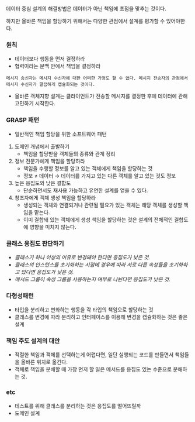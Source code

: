 데이터 중심 설계의 해결방법은 데이터가 아닌 책임에 초점을 맞추는 것이다.

하지만 올바른 책임을 할당하기 위해서는 다양한 관점에서 설계를 평가할 수 있어야한다.

### 원칙

- 데이터보다 행동을 먼저 결정하라
- 협력이라는 문맥 안에서 책임을 결정하라

`메시지 송신자는 메시지 수신자에 대한 어떠한 가정도 할 수 없다. 메시지 전송자의 관점에서 메시지 수신자가 깔끔하게 캡슐화되는 것이다.`

- 올바른 객체지향 설계는 클라이언트가 전송할 메시지를 결정한 후에 데이터에 관해 고민하기 시작한다.

### GRASP 패턴

- 일반적인 책임 할당을 위한 소프트웨어 패턴

1. 도메인 개념에서 출발하기
    - 책임을 할당받을 객체들의 종류와 관계 정리
2. 정보 전문가에게 책임을 할당하라
    - 책임을 수행할 정보를 알고 있는 객체에게 책임을 할당하는 것
    - 정보 ≠ 데이터 → 데이터를 가지고 있는 다른 객체를 알고 있는 것도 정보
3. 높은 응집도와 낮은 결합도
    - 단순하면서도 재사용 가능하고 유연한 설계를 얻을 수 있다.
4. 창조자에게 객체 생성 책임을 할당하라
    - 생성되는 객체와 연결되거나 관련될 필요가 있는 객체는 해당 객체를 생성할 책임을 맡는다.
    - 이미 결합돼 있는 객체에게 생성 책임을 할당하는 것은 설계의 전체적인 결합도에 영향을 미치지 않는다.

### 클래스 응집도 판단하기

- *클래스가 하나 이상의 이유로 변경돼야 한다면 응집도가 낮은 것.*
- *클래스의 인스턴스를 초기화하는 시점에 경우에 따라 서로 다른 속성들을 초기화하고 있다면 응집도가 낮은 것.*
- *메서드 그룹이 속성 그룹을 사용하는지 여부로 나뉜다면 응집도가 낮은 것.*

### 다형성패턴

- 타입을 분리하고 변화하는 행동을 각 타입의 책임으로 할당하는 것
- 클래스를 변경에 따라 분리하고 인터페이스를 이용해 변경을 캡슐화하는 것은 좋은 설계

### 책임 주도 설계의 대안

- 적절한 책임과 객체를 선택하는게 어렵다면, 일단 실행되는 코드를 만들면서 책임들을 올바른 위치로 옮긴다.
- 객체로 책임을 분배할 때 가장 먼저 할 일은 메서드를 응집도 있는 수준으로 분해하는 것.

### etc

- 테스트를 위해 클래스를 분리하는 것은 응집도를 떨어뜨릴까
- 도메인 설계
